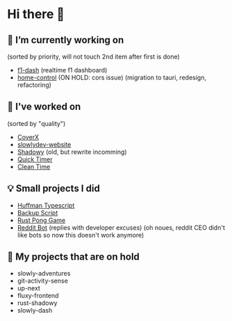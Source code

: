 # Hi there 👋

## 🔭 I’m currently working on 
(sorted by priority, will not touch 2nd item after first is done)

- [f1-dash](https://github.com/Slowlydev/f1-dash) (realtime f1 dashboard)
- [home-control](https://github.com/Slowlydev/home-control) (ON HOLD: cors issue) (migration to tauri, redesign, refactoring)

## 🔨 I've worked on
(sorted by "quality")

- [CoverX](https://coverx.vercel.app/)
- [slowlydev-website](https://slowlydev.vercel.app)
- [Shadowy](https://shadowy.vercel.app/) (old, but rewrite incomming)
- [Quick Timer](https://quick-timer.vercel.app/)
- [Clean Time](https://clean-time.vercel.app/)
<!-- - [Sony Website Redesign](https://sony-website-redesign.vercel.app) -->
<!-- - [Budjet](https://budjet.vercel.app/) -->
<!-- - [VideoX](https://videox.vercel.app/) (not working anymore, yt didnt like it) -->
<!-- - [Heat Studio](https://heat-studio.vercel.app/) (old and buggy) -->

## 💡 Small projects I did

- [Huffman Typescript](https://github.com/Slowlydev/huffman-typescript/)
- [Backup Script](https://github.com/Slowlydev/backup-script/)
- [Rust Pong Game](https://github.com/Slowlydev/rust-pong-game/)
- [Reddit Bot](https://github.com/slowlydev/reddit-bot) (replies with developer excuses) (oh noues, reddit CEO didn't like bots so now this doesn't work anymore)

## 📂 My projects that are on hold

- slowly-adventures
- git-activity-sense
- up-next
- fluxy-frontend
- rust-shadowy
- slowly-dash

